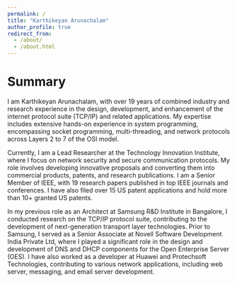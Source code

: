 ```yaml
---
permalink: /
title: "Karthikeyan Arunachalam"
author_profile: true
redirect_from: 
  - /about/
  - /about.html
---
```


Summary
======
I am Karthikeyan Arunachalam, with over 19 years of combined industry and research experience in the design, development, and enhancement of the internet protocol suite (TCP/IP) and related applications. My expertise includes extensive hands-on experience in system programming, encompassing socket programming, multi-threading, and network protocols across Layers 2 to 7 of the OSI model.

Currently, I am a Lead Researcher at the Technology Innovation Institute, where I focus on network security and secure communication protocols. My role involves developing innovative proposals and converting them into commercial products, patents, and research publications. I am a Senior Member of IEEE, with 19 research papers published in top IEEE journals and conferences. I have also filed over 15 US patent applications and hold more than 10+ granted US patents.

In my previous role as an Architect at Samsung R&D Institute in Bangalore, I conducted research on the TCP/IP protocol suite, contributing to the development of next-generation transport layer technologies. Prior to Samsung, I served as a Senior Associate at Novell Software Development India Private Ltd, where I played a significant role in the design and development of DNS and DHCP components for the Open Enterprise Server (OES). I have also worked as a developer at Huawei and Protechsoft Technologies, contributing to various network applications, including web server, messaging, and email server development.
